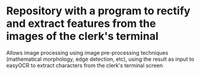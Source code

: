 # Repository with a program to rectify and extract features from the images of the clerk's terminal

Allows image processing using image pre-processing techniques (mathematical morphology, edge detection, etc), using the result as input to easyOCR to extract characters from the clerk's terminal screen

